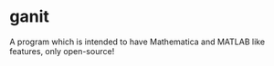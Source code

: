 ganit
=====

A program which is intended to have Mathematica and MATLAB like features, only open-source!
